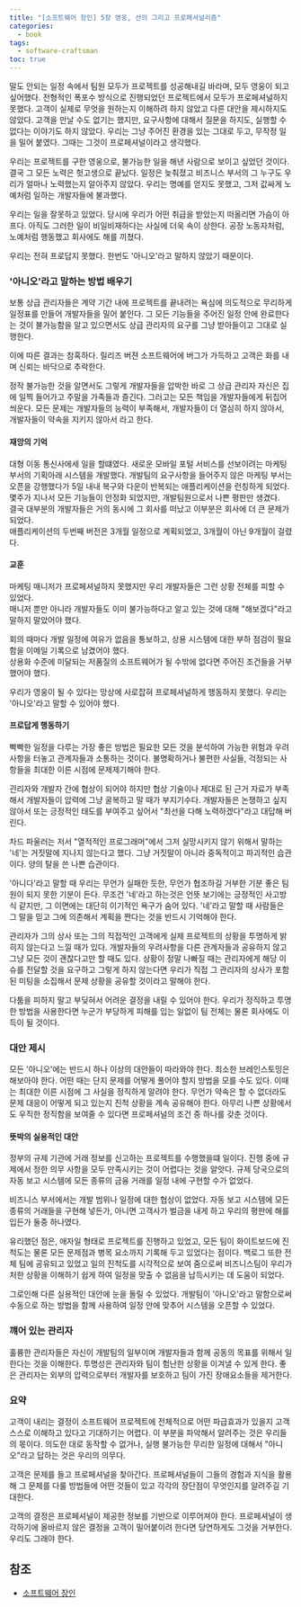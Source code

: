 ```yaml
---
title: "[소프트웨어 장인] 5장 영웅, 선의 그리고 프로페셔널리즘"
categories:
  - book
tags:
  - software-craftsman
toc: true
---
```


말도 안되는 일정 속에서 팀원 모두가 프로젝트를 성공해내길 바라며, 모두 영웅이 되고 싶어했다.
전형적인 폭포수 방식으로 진행되었던 프로젝트에서 모두가 프로페셔널하지 못했다. 고객이 실제로 무엇을 원하는지 이해하려 하지 않았고
다른 대안을 제시하지도 않았다. 고객을 만날 수도 없기는 했지만, 요구사항에 대해서 질문을 하지도, 실행할 수 없다는 이야기도 하지 않았다.
우리는 그냥 주어진 환경을 있는 그대로 두고, 무작정 일을 밀어 붙였다. 그때는 그것이 프로페셔널이라고 생각했다.

우리는 프로젝트를 구한 영웅으로, 불가능한 일을 해낸 사람으로 보이고 싶었던 것이다. 결국 그 모든 노력은 헛고생으로 끝났다.
일정은 늦춰졌고 비즈니스 부서의 그 누구도 우리가 얼마나 노력했는지 알아주지 않았다. 우리는 명예를 얻지도 못했고,
그저 값싸게 노예처럼 일하는 개발자들에 불과했다.

우리는 일을 잘못하고 있었다. 당시에 우리가 어떤 취급을 받았는지 떠올리면 가슴이 아프다.
아직도 그러한 일이 비일비재하다는 사실에 더욱 속이 상한다. 공장 노동자처럼, 노예처럼 행동했고 회사에도 해를 끼쳤다.

우리는 전혀 프로답지 못했다. 한번도 '아니오'라고 말하지 않았기 때문이다.

### '아니오'라고 말하는 방법 배우기

보통 상급 관리자들은 계약 기간 내에 프로젝트를 끝내려는 욕심에 의도적으로 무리하게 일정표를 만들어 개발자들을
밀어 붙인다. 그 모든 기능들을 주어진 일정 안에 완료한다는 것이 불가능함을 알고 있으면서도 상급 관리자의 요구를
그냥 받아들이고 그대로 실행한다.

이에 따른 결과는 참혹하다. 릴리즈 버젼 소프트웨어에 버그가 가득하고 고객은 화를 내며 신뢰는 바닥으로 추락한다.

정작 불가능한 것을 알면서도 그렇게 개발자들을 압박한 바로 그 상급 관리자 자신은 집에 일찍 들어가고 주말을 가족들과 즐긴다.
그러고는 모든 책임을 개발자들에게 뒤집어 씌운다. 모든 문제는 개발자들의 능력이 부족해서, 개발자들이 더 열심히 하지 않아서, 개발자들이 약속을 지키지
않아서 라고 한다.

#### 재앙의 기억

대형 이동 통신사에세 일을 할떄였다. 새로운 모바일 포털 서비스를 선보이려는 마케팅 부서의 기획아래 시스템을 개발했다.
개발팀의 요구사항을 들어주지 않은 마케팅 부서는 오픈을 강행했다가 5일 내내 복구와 다운이 반복되는 애플리케이션을 런칭하게 되었다.
몇주가 지나서 모든 기능들이 안정화 되었지만, 개발팀원으로서 나쁜 평판만 생겼다.  
결국 대부분의 개발자들은 거의 동시에 그 회사를 떠났고 이부분은 회사에 더 큰 문제가 되었다.  
애플리케이션의 두번째 버전은 3개월 일정으로 계획되었고, 3개월이 아닌 9개월이 걸렸다.

#### 교훈

마케팅 매니저가 프로페셔널하지 못했지만 우리 개발자들은 그런 상황 전체를 피할 수 있었다.  
매니저 뿐만 아니라 개발자들도 이미 불가능하다고 알고 있는 것에 대해 "해보겠다"라고 말하지 말았어야 했다.

회의 때마다 개발 일정에 여유가 없음을 통보하고, 상용 시스템에 대한 부하 점검이 필요함을 이메일 기록으로 남겼어야 했다.  
상용화 수준에 미달되는 저품질의 소프트웨어가 될 수밖에 없다면 주어진 조건들을 거부했어야 했다.

우리가 영웅이 될 수 있다는 망상에 사로잡혀 프로페셔널하게 행동하지 못했다. 우리는 '아니오'라고 말할 수 있어야 했다.

#### 프로답게 행동하기

빡빡한 일정을 다루는 가장 좋은 방법은 필요한 모든 것을 분석하여 가능한 위험과 우려사항을 터놓고 관계자들과 소통하는 것이다.
불명확하거나 불편한 사실들, 걱정되는 사항들을 최대한 이른 시점에 문제제기해야 한다.

괸리자와 개발자 간에 협상이 되어야 하지만 협상 기술이나 제대로 된 근거 자료가 부족해서 개발자들이 압력에 그냥 굴복하고
말 때가 부지기수다. 개발자들은 논쟁하고 싶지 않아서 또는 긍정적인 태도를 부여주고 싶어서 "최선을 다해 노력하겠다"라고
대답해 버린다.

차드 파울러는 저서 "열적적인 프로그래머"에서 그저 실망시키지 않기 위해서 말하는 '네'는 거짓말에 지나지 않는다고 했다. 그냥
거짓말이 아니라 중독적이고 파괴적인 습관이다. 양의 탈을 쓴 나쁜 습관이다.

'아니다'라고 말할 때 우리는 무언가 실패한 듯한, 무언가 협조하길 거부한 기분 좋은 팀원이 되지 못한
기분이 든다. 무조건 '네'라고 하는것은 언뜻 보기에는 긍정적인 사고방식 같지만, 그 이면에는 대단히 이기적인
욕구가 숨어 있다. '네'라고 말할 때 사람들은 그 말을 믿고 그에 의존해서 계획을 짠다는 것을 반드시 기억해야 한다.

관리자가 그의 상사 또는 그의 직접적인 고객에게 실제 프로젝트의 상황을 투명하게 밝히지 않는다고 느낄 때가 있다.
개발자들의 우려사항을 다른 관계자들과 공유하지 않고 그냥 모든 것이 괜찮다고만 할 때도 있다.
상황이 정말 나빠질 때는 관리자에게 해당 이슈를 전달할 것을 요구하고 그렇게 하지 않는다면 우리가 직접 그 관리자의 상사가 포함된
미팅을 소집해서 문제 상황을 공유할 것이라고 말해야 한다.

다툼을 피하지 말고 부딪혀서 어려운 결정을 내릴 수 있어야 한다. 우리가 정직하고 투명한 방법을
사용한다면 누군가 부당하게 피해를 입는 일없이 팀 전체는 물론 회사에도 이득이 될 것이다.

### 대안 제시

모든 '아니오'에는 반드시 하나 이상의 대안들이 따라와야 한다. 최소한 브레인스토밍은 해보아야 한다.
어떤 때는 단지 문제를 어떻게 풀어야 할지 방법을 모를 수도 있다. 이때는 최대한 이른 시점에 그 사실을
정직하게 알려야 한다. 무언가 약속은 할 수 없더라도 문제 대응이 어떻게 되고 있는지 진척 상황을 계속
공유해야 한다. 아무리 나쁜 상황에서도 우직한 정직함을 보여줄 수 있다면 프로페셔널의 조건 중 하나를
갖춘 것이다.

#### 뜻박의 실용적인 대안

정부의 규제 기관에 거래 정보를 신고하는 프로젝트를 수행했을떄 일이다. 진행 중에 규제에서 정한 의무 사항을 모두
만족시키는 것이 어렵다는 것을 알앗다. 규제 당국으로의 자동 보고 시스템에 모든 종류의 금융 거래를 일정 내에
구현할 수가 없었다.

비즈니스 부서에서는 개발 범위나 일정에 대한 협상이 없었다. 자동 보고 시스템에 모든 종류의 거래들을 구현해 넣든가,
아니면 고객사가 벌금을 내게 하고 우리의 평판에 해를 입든가 둘중 하나였다.

유리했던 점은, 애자일 형태로 프로젝트를 진행하고 있었고, 모든 팀이 화이트보드에 진척도는 물론 모든 문제점과 병목
요소까지 기록해 두고 있었다는 점이다. 백로그 또한 전체 팀에 공유되고 있었고 일의 진척도를 시각적으로 보여 줌으로써
비즈니스팀이 우리가 처한 상황을 이해하기 쉽게 하여 일정을 맞출 수 없음을 납득시키는 데 도움이 되었다.

그로인해 다른 실용적인 대안에 눈을 돌릴 수 있었다. 개발팀이 '아니오'라고 말함으로써 수동으로 하는 방법을 함께 사용하여
일정 안에 맞추어 시스템을 오픈할 수 있었다.

### 꺠어 있는 관리자

훌륭한 관리자들은 자신이 개발팀의 일부이며 개발자들과 함께 공동의 목표를 위해서 일한다는 것을 이해한다.
투명성은 관리자와 팀이 험난한 상황을 이겨낼 수 있게 한다.
좋은 관리자는 외부의 압력으로부터 개발자를 보호하고 팀이 가진 장애요소들을 제거한다.

### 요약

고객이 내리는 결정이 소프트웨어 프로젝트에 전체적으로 어떤 파급효과가 있을지 고객 스스로 이해하고 있다고 기대하기는
어렵다. 이 부분을 파악해서 알려주는 것은 우리들의 몫이다. 의도한 대로 동작할 수 없거나, 실행 불가능한 무리한 일정에
대해서 "아니오"라고 답하는 것은 우리의 의무다.

고객은 문제를 들고 프로페셔널을 찾아간다. 프로페셔널들이 그들의 경험과 지식을 활용해 그 문제를 다룰 방법들에
어떤 것들이 있고 각각의 장단점이 무엇인지를 알려주길 기대한다.

고객의 결정은 프로페셔널이 제공한 정보를 기반으로 이루어져야 한다. 프로페셔널이 생각하기에 올바르지 않은 결정을
고객이 밀어붙이려 한다면 당연하게도 그것을 거부한다. 우리도 그래야 한다.

## 참조

- [소프트웨어 장인](http://www.yes24.com/Product/Goods/20461940)